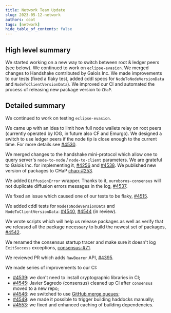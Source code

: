 ```yaml
---
title: Network Team Update
slug: 2023-05-12-network
authors: coot
tags: [network]
hide_table_of_contents: false
---
```


## High level summary

We started working on a new way to switch between root & ledger peers (see
below).  We continued to work on `eclipse-evasion`.  We merged changes to
Handshake contributed by Galois Inc.  We made improvements to our tests (fixed
a flaky test, added cddl specs for `NodeToNodeVersionData` and
`NodeToClientVersionData`).  We improved our CI and automated the process of
releasing new package version to `CHaP`.

## Detailed summary

We continued to work on testing `eclipse-evasion`.

We came up with an idea to limit how full node wallets relay on root peers
(currently operated by IOG, in future also CF and Emurgo).  We designed
a switch to use ledger peers if the node tip is close enough to the current
time.  For more details see [#4530].

We merged changes to the handshake mini-protocol which allow one to query
server's `node-to-node` / `node-to-client` parameters.  We are grateful to
Galois Inc. for implementing it, [#4256] and [#4538].  We published new version
of packages to CHaP [chap-#253].

We added `DiffusionError` wrapper.  Thanks to it, `ouroboros-consensus` will
not duplicate diffusion errors messages in the log, [#4537].

We fixed an issue which caused one of our tests to be flaky, [#4515].

We added cddl tests for `NodeToNodeVersionData` and `NodeToClientVersionData`:
[#4540], [#4544] (in review).

We wrote scripts which will help us release packages as well as verify that we
released all the package necessary to build the newest set of packages,
[#4542].

We renamed the consensus startup tracer and make sure it doesn't log
`ExitSuccess` exceptions, [consensus-#71].

We reviewed PR which adds `RawBearer` API, [#4395].

We made series of improvements to our CI:
* [#4539]: we don't need to install cryptographic libraries in CI;
* [#4545]: Javier Sagredo (consensus) cleaned up CI after `consensus` moved
  to a new repo;
* [#4546]: we switched to use [GitHub merge queues][mq];
* [#4549]: we made it possible to trigger building haddocks manually;
* [#4553]: we fixed and enhanced caching of building dependencies.

[#4256]: https://github.com/input-output-hk/ouroboros-network/issues/4256
[#4395]: https://github.com/input-output-hk/ouroboros-network/issues/4395
[#4515]: https://github.com/input-output-hk/ouroboros-network/issues/4515
[#4530]: https://github.com/input-output-hk/ouroboros-network/issues/4530
[#4537]: https://github.com/input-output-hk/ouroboros-network/issues/4537
[#4538]: https://github.com/input-output-hk/ouroboros-network/issues/4538
[#4539]: https://github.com/input-output-hk/ouroboros-network/issues/4539
[#4540]: https://github.com/input-output-hk/ouroboros-network/issues/4540
[#4542]: https://github.com/input-output-hk/ouroboros-network/issues/4542
[#4544]: https://github.com/input-output-hk/ouroboros-network/issues/4544
[#4545]: https://github.com/input-output-hk/ouroboros-network/issues/4545
[#4546]: https://github.com/input-output-hk/ouroboros-network/issues/4546
[#4549]: https://github.com/input-output-hk/ouroboros-network/issues/4549
[#4553]: https://github.com/input-output-hk/ouroboros-network/issues/4553

[chap-#253]: https://github.com/input-output-hk/cardano-haskell-packages/pull/253

[consensus-#71]: https://github.com/input-output-hk/ouroboros-consensus/pulls/71

[mq]: https://docs.github.com/en/repositories/configuring-branches-and-merges-in-your-repository/configuring-pull-request-merges/managing-a-merge-queue
